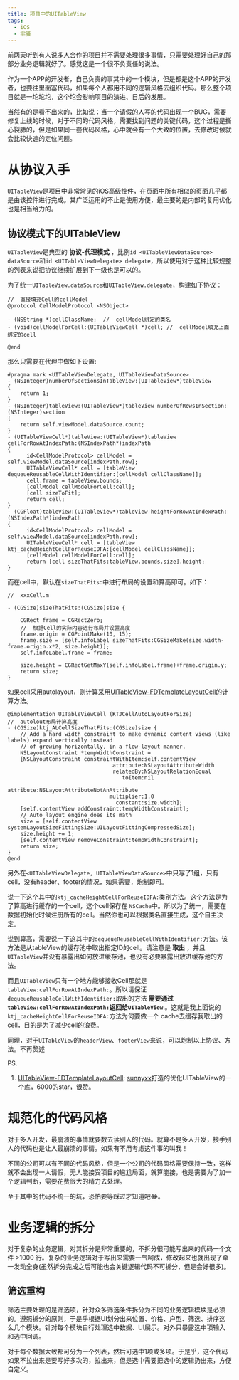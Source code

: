 ```yaml
---
title: 项目中的UITableView
tags:
  - iOS
  - 牢骚
---
```


前两天听到有人说多人合作的项目并不需要处理很多事情，只需要处理好自己的那部分业务逻辑就好了。感觉这是一个很不负责任的说法。

作为一个APP的开发者，自己负责的事其中的一个模块，但是都是这个APP的开发者，也要往里面塞代码，如果每个人都用不同的逻辑风格去组织代码。那么整个项目就是一坨坨坨，这个坨会影响项目的演进、日后的发展。

当然有的是看不出来的，比如说：当一个请假的人写的代码出现一个BUG，需要修复上线的时候，对于不同的代码风格，需要找到问题的关键代码，这个过程是撕心裂肺的，但是如果同一套代码风格，心中就会有一个大致的位置，去修改时候就会比较快速的定位问题。

<!--more-->

# 从协议入手

`UITableView`是项目中非常常见的iOS高级控件，在页面中所有相似的页面几乎都是由该控件进行完成。其广泛运用的不止是使用方便，最主要的是内部的复用优化也是相当给力的。


## 协议模式下的UITableView

`UITableView`是典型的 __协议-代理模式__ ，比例`id <UITableViewDataSource> dataSource`和`id <UITableViewDelegate> delegate`，所以使用对于这种比较规整的列表来说把协议继续扩展到下一级也是可以的。

为了统一`UITableView.dataSource`和`UITableView.delegate`，构建如下协议：
```objc
//  直接填充Cell的cellModel
@protocol CellModelProtocol <NSObject>

- (NSString *)cellClassName;  //  cellModel绑定的类名
- (void)cellModelForCell:(UITableViewCell *)cell; //  cellModel填充上面绑定的cell

@end

```


那么只需要在代理中做如下设置:

```objc
#pragma mark <UITableViewDelegate, UITableViewDataSource>
- (NSInteger)numberOfSectionsInTableView:(UITableView*)tableView
{
    return 1;
}
- (NSInteger)tableView:(UITableView*)tableView numberOfRowsInSection:(NSInteger)section
{
    return self.viewModel.dataSource.count;
}
- (UITableViewCell*)tableView:(UITableView*)tableView cellForRowAtIndexPath:(NSIndexPath*)indexPath
{
      id<CellModelProtocol> cellModel = self.viewModel.dataSource[indexPath.row];
      UITableViewCell* cell = [tableView dequeueReusableCellWithIdentifier:[cellModel cellClassName]];
      cell.frame = tableView.bounds;
      [cellModel cellModelForCell:cell];
      [cell sizeToFit];
      return cell;
}
- (CGFloat)tableView:(UITableView*)tableView heightForRowAtIndexPath:(NSIndexPath*)indexPath
{
      id<CellModelProtocol> cellModel = self.viewModel.dataSource[indexPath.row];
      UITableViewCell* cell = [tableView ktj_cacheHeightCellForReuseIDFA:[cellModel cellClassName]];
      [cellModel cellModelForCell:cell];
      return [cell sizeThatFits:tableView.bounds.size].height;
}

```

而在cell中，默认在`sizeThatFits:`中进行布局的设置和算高即可。如下：

```objc
//  xxxCell.m

- (CGSize)sizeThatFits:(CGSize)size {
    
    CGRect frame = CGRectZero;
    //  根据Cell的实际内容进行布局并设置高度
    frame.origin = CGPointMake(10, 15);
    frame.size = [self.infoLabel sizeThatFits:CGSizeMake(size.width-frame.origin.x*2, size.height)];
    self.infoLabel.frame = frame;
    
    size.height = CGRectGetMaxY(self.infoLabel.frame)+frame.origin.y;
    return size;
}

```

如果cell采用autolayout，则计算采用[UITableView-FDTemplateLayoutCell](https://github.com/forkingdog/UITableView-FDTemplateLayoutCell/blob/e3ee86ce419d18d3ff735056f1474f2863e43003/Classes/UITableView%2BFDTemplateLayoutCell.m)的计算方法。

```objc
@implementation UITableViewCell (KTJCellAutoLayoutForSize)
//  autolout布局计算高度
- (CGSize)ktj_ALCellSizeThatFits:(CGSize)size {
    // Add a hard width constraint to make dynamic content views (like labels) expand vertically instead
    // of growing horizontally, in a flow-layout manner.
    NSLayoutConstraint *tempWidthConstraint =
    [NSLayoutConstraint constraintWithItem:self.contentView
                                 attribute:NSLayoutAttributeWidth
                                 relatedBy:NSLayoutRelationEqual
                                    toItem:nil
                                 attribute:NSLayoutAttributeNotAnAttribute
                                multiplier:1.0
                                  constant:size.width];
    [self.contentView addConstraint:tempWidthConstraint];
    // Auto layout engine does its math
    size = [self.contentView systemLayoutSizeFittingSize:UILayoutFittingCompressedSize];
    size.height += 1;
    [self.contentView removeConstraint:tempWidthConstraint];
    return size;
}
@end

```

另外在`<UITableViewDelegate, UITableViewDataSource>`中只写了1组，只有cell，没有header、footer的情况，如果需要，炮制即可。

说一下这个其中的`ktj_cacheHeightCellForReuseIDFA:`类别方法。这个方法是为了算高进行缓存的一个cell，这个cell保存在 `NSCache`中。所以为了统一，需要在数据初始化时候注册所有的cell。当然你也可以根据类名直接生成，这个自主决定。

说到算高，需要说一下这其中的`dequeueReusableCellWithIdentifier:`方法。该方法是从tableView的缓存池中取出指定ID的cell。请注意是 __取出__ ，并且`UITableView`并没有暴露出如何放进缓存池，也没有必要暴露出放进缓存池的方法。

而且`UITableView`只有一个地方能够接收Cell那就是`tableView:cellForRowAtIndexPath:`。所以请保证`dequeueReusableCellWithIdentifier:`取出的方法 __需要通过`tableView:cellForRowAtIndexPath:`返回给`UITableView`__ 。这就是我上面说的`ktj_cacheHeightCellForReuseIDFA:`方法为何要做一个 cache去缓存我取出的cell，目的是为了减少cell的浪费。


同理，对于`UITableView`的`headerView`、`footerView`来说，可以炮制以上协议、方法。不再赘述


PS.
  1. [UITableView-FDTemplateLayoutCell](https://github.com/forkingdog/UITableView-FDTemplateLayoutCell): [sunnyxx](https://github.com/sunnyxx)打造的优化UITableView的一个库，6000的star，很赞。
  

# 规范化的代码风格

对于多人开发，最崩溃的事情就要数去读别人的代码。就算不是多人开发，接手别人的代码也是让人最崩溃的事情。如果有不用考虑这件事的叫我！

不同的公司可以有不同的代码风格，但是一个公司的代码风格需要保持一致，这样就不会出现一人请假，无人能接受项目的尴尬局面，就算能接，也是需要为了加一个逻辑判断，需要花费很大的精力去处理。

至于其中的代码不统一的坑，恐怕要等踩过才知道吧😂。


# 业务逻辑的拆分

对于复杂的业务逻辑，对其拆分是非常重要的，不拆分很可能写出来的代码一个文件 >1000 行。复杂的业务逻辑对于写出来需要一气呵成，修改起来也就出现了牵一发动全身(虽然拆分完成之后可能也会关键逻辑代码不可拆分，但是会好很多)。


## 筛选重构

筛选主要处理的是筛选项，针对众多筛选条件拆分为不同的业务逻辑模块是必须的。遵照拆分的原则，于是乎根据UI划分出来位置、价格、户型、筛选、排序这么几个模块。针对每个模块自行处理选中数据、UI展示。对外只暴露选中项输入和选中回调。

对于每个数据大致都可分为一个列表，然后可选中1项或多项。于是乎，这个代码如果不拉出来是要写好多次的，拉出来，但是选中需要把选中的逻辑扔出来，方便自定义。
